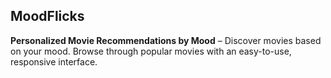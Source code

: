## MoodFlicks

**Personalized Movie Recommendations by Mood** – Discover movies based on your mood. Browse through popular movies with an easy-to-use, responsive interface.